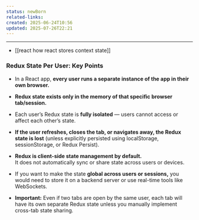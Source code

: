 ```yaml
---
status: newBorn
related-links: 
created: 2025-06-24T10:56
updated: 2025-07-26T22:21
---
```

---

- [[react how react stores context state]]
### Redux State Per User: Key Points

- In a React app, **every user runs a separate instance of the app in their own browser.**
    
- **Redux state exists only in the memory of that specific browser tab/session.**
    
- Each user’s Redux state is **fully isolated** — users cannot access or affect each other’s state.
    
- **If the user refreshes, closes the tab, or navigates away, the Redux state is lost** (unless explicitly persisted using localStorage, sessionStorage, or Redux Persist).
    
- **Redux is client-side state management by default.**  
    It does not automatically sync or share state across users or devices.
    
- If you want to make the state **global across users or sessions,** you would need to store it on a backend server or use real-time tools like WebSockets.
    
- **Important:** Even if two tabs are open by the same user, each tab will have its own separate Redux state unless you manually implement cross-tab state sharing.
